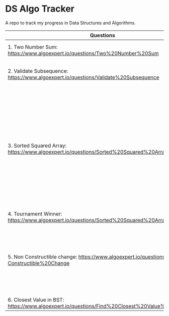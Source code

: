 # DS Algo Tracker

A repo to track my progress in Data Structures and Algorithms. 

| Questions | Tip| Difficulty |
| --------------- | --------------- | --------------- |
| 1.    Two Number Sum: https://www.algoexpert.io/questions/Two%20Number%20Sum | use Hashmap for O(n) | Easy |
| 2.    Validate Subsequence: https://www.algoexpert.io/questions/Validate%20Subsequence| can be done without a flag, cleaner code | Easy |
| 3.    Sorted Squared Array: https://www.algoexpert.io/questions/Sorted%20Squared%20Array| Two pointers, one for max, one for min. Whenver it is mentioned that the input is in a specific order, that usually hints you that there is a more optimal sol than the brute force one. mostly a linear time complexity is available | Easy |
| 4.    Tournament Winner: https://www.algoexpert.io/questions/Sorted%20Squared%20Array| Object.keys, Object.values | Easy |
| 5.    Non Constructible change: https://www.algoexpert.io/questions/Non-Constructible%20Change| next number to be added (n) > change+1, then new change = change + n, if change = k, then we make change from 1 to K| Easy, tricky |
| 6.    Closest Value in BST: https://www.algoexpert.io/questions/Find%20Closest%20Value%20In%20BST| simple traversal | Easy, tricky |

